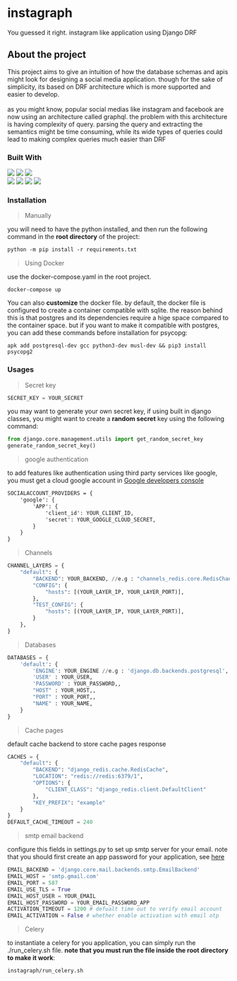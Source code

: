 # instagraph

You guessed it right. instagram like application using Django DRF



## About the project
<div align="left">
This project aims to give an intuition of how the database schemas and apis might look for designing a social media application.
though for the sake of simplicity, its based on DRF architecture which is more supported and easier to develop.
<br>
<br>
as you might know, popular social medias like instagram and facebook are now using an architecture called graphql.
the problem with this architecture is having complexity of query.
parsing the query and extracting the semantics might be time consuming,
while its wide types of queries could lead to making complex queries much easier than DRF
</div>



### Built With
<div>
  <img src="https://img.shields.io/badge/PostgreSQL-316192?style=for-the-badge&logo=postgresql&logoColor=white"/>
  <img src="https://img.shields.io/badge/daphne-092E20?style=for-the-badge&logo=django&logoColor=green"/>
  <img src="https://img.shields.io/badge/Django-092E20?style=for-the-badge&logo=django&logoColor=green"/>
  <br>
  <img src="https://img.shields.io/badge/redis-%23DD0031.svg?&style=for-the-badge&logo=redis&logoColor=white">
  <img src="https://img.shields.io/badge/SQLite-07405E?style=for-the-badge&logo=sqlite&logoColor=white">
  <img src="https://img.shields.io/badge/Docker-2CA5E0?style=for-the-badge&logo=docker&logoColor=white">
  <img src="https://img.shields.io/badge/JWT-000000?style=for-the-badge&logo=JSON%20web%20tokens&logoColor=white">
</div>


### Installation

> Manually

you will need to have the python installed, and then run the following command in the **root directory** of the project:

```md
python -m pip install -r requirements.txt
```
> Using Docker

use the docker-compose.yaml in the root project.
```shell
docker-compose up
```
You can also **customize** the docker file.
by default, the docker file is configured to create a container compatible with sqlite.
the reason behind this is that postgres and its dependencies require a hige space compared to the container space.
but if you want to make it compatible with postgres, you can add these commands before installation for psycopg:
```shell
apk add postgresql-dev gcc python3-dev musl-dev && pip3 install psycopg2
```

### Usages
> Secret key


```python
SECRET_KEY = YOUR_SECRET 
```
you may want to generate your own secret key, if using built in django classes, you might want to create a **random secret** key using the following command:
```python
from django.core.management.utils import get_random_secret_key
generate_random_secret_key()
```

> google authentication

to add features like authentication using third party services like google, you must get a cloud google account in <a href="https://console.developers.google.com">Google developers console</a>

```md
SOCIALACCOUNT_PROVIDERS = {
    'google': {
        'APP': {
            'client_id': YOUR_CLIENT_ID,
            'secret': YOUR_GOOGLE_CLOUD_SECRET,
        }
    }
}
```

> Channels

```python
CHANNEL_LAYERS = {
    "default": {
        "BACKEND": YOUR_BACKEND, //e.g : "channels_redis.core.RedisChannelLayer"
        "CONFIG": {
            "hosts": [(YOUR_LAYER_IP, YOUR_LAYER_PORT)],
        },
        "TEST_CONFIG": {
            "hosts": [(YOUR_LAYER_IP, YOUR_LAYER_PORT)],
        }
    },
}
```

> Databases
```python
DATABASES = {
    'default': {
        'ENGINE': YOUR_ENGINE //e.g : 'django.db.backends.postgresql',
        'USER' : YOUR_USER,
        'PASSWORD' : YOUR_PASSWORD,,
        "HOST" : YOUR_HOST,,
        "PORT" : YOUR_PORT,,
        "NAME" : YOUR_NAME,
    }
}
```

> Cache pages

default cache backend to store cache pages response
```python
CACHES = {
    "default": {
        "BACKEND": "django_redis.cache.RedisCache",
        "LOCATION": "redis://redis:6379/1",
        "OPTIONS": {
            "CLIENT_CLASS": "django_redis.client.DefaultClient"
        },
        "KEY_PREFIX": "example"
    }
}
DEFAULT_CACHE_TIMEOUT = 240
```


> smtp email backend

configure this fields in settings.py to set up smtp server for your email.
note that you should first create an app password for your application, see <a href="https://support.google.com/mail/answer/185833?hl=en">here</a>
```python
EMAIL_BACKEND = 'django.core.mail.backends.smtp.EmailBackend'
EMAIL_HOST = 'smtp.gmail.com'
EMAIL_PORT = 587
EMAIL_USE_TLS = True
EMAIL_HOST_USER = YOUR_EMAIL
EMAIL_HOST_PASSWORD = YOUR_EMAIL_PASSWORD_APP
ACTIVATION_TIMEOUT = 1200 # defualt time out to verify email account
EMAIL_ACTIVATION = False # whether enable activation with email otp
```

> Celery

to instantiate a celery for you application, you can simply run the ./run_celery.sh file.
**note that you must run the file inside the root directory to make it work**:
```md
instagraph/run_celery.sh
```


